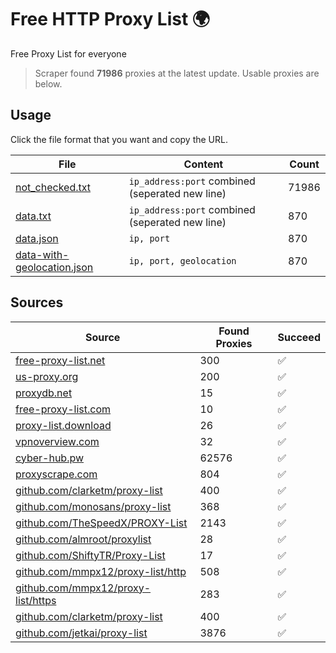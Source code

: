 
# Free HTTP Proxy List 🌍

Free Proxy List for everyone

> Scraper found **71986** proxies at the latest update. Usable proxies are below.

## Usage

Click the file format that you want and copy the URL.


|File|Content|Count|
|----|-------|-----|
|[not_checked.txt](https://raw.githubusercontent.com/yemixzy/proxy-list/main/proxy-list/not_checked.txt)|`ip_address:port` combined (seperated new line)|71986|
|[data.txt](https://raw.githubusercontent.com/yemixzy/proxy-list/main/proxy-list/data.txt)|`ip_address:port` combined (seperated new line)|870|
|[data.json](https://raw.githubusercontent.com/yemixzy/proxy-list/main/proxy-list/data.json)|`ip, port`|870|
|[data-with-geolocation.json](https://raw.githubusercontent.com/yemixzy/proxy-list/main/proxy-list/data-with-geolocation.json)|`ip, port, geolocation`|870|

## Sources

|Source|Found Proxies|Succeed|
|------|-------------|-------|
|[free-proxy-list.net](https://free-proxy-list.net)|300|✅|
|[us-proxy.org](https://www.us-proxy.org)|200|✅|
|[proxydb.net](http://proxydb.net)|15|✅|
|[free-proxy-list.com](https://free-proxy-list.com/?page=&port=&type%5B%5D=http&type%5B%5D=https&up_time=0&search=Search)|10|✅|
|[proxy-list.download](https://www.proxy-list.download/HTTP)|26|✅|
|[vpnoverview.com](https://vpnoverview.com/privacy/anonymous-browsing/free-proxy-servers)|32|✅|
|[cyber-hub.pw](https://cyber-hub.pw/statics/proxy.txt)|62576|✅|
|[proxyscrape.com](https://api.proxyscrape.com/v2/?request=displayproxies&protocol=http&timeout=10000&country=all&ssl=all&anonymity=all)|804|✅|
|[github.com/clarketm/proxy-list](https://raw.githubusercontent.com/clarketm/proxy-list/master/proxy-list-raw.txt)|400|✅|
|[github.com/monosans/proxy-list](https://raw.githubusercontent.com/monosans/proxy-list/main/proxies/http.txt)|368|✅|
|[github.com/TheSpeedX/PROXY-List](https://raw.githubusercontent.com/TheSpeedX/PROXY-List/master/http.txt)|2143|✅|
|[github.com/almroot/proxylist](https://raw.githubusercontent.com/almroot/proxylist/master/list.txt)|28|✅|
|[github.com/ShiftyTR/Proxy-List](https://raw.githubusercontent.com/ShiftyTR/Proxy-List/master/http.txt)|17|✅|
|[github.com/mmpx12/proxy-list/http](https://raw.githubusercontent.com/mmpx12/proxy-list/master/http.txt)|508|✅|
|[github.com/mmpx12/proxy-list/https](https://raw.githubusercontent.com/mmpx12/proxy-list/master/https.txt)|283|✅|
|[github.com/clarketm/proxy-list](https://raw.githubusercontent.com/clarketm/proxy-list/master/proxy-list-raw.txt)|400|✅|
|[github.com/jetkai/proxy-list](https://raw.githubusercontent.com/jetkai/proxy-list/main/online-proxies/txt/proxies.txt)|3876|✅|


